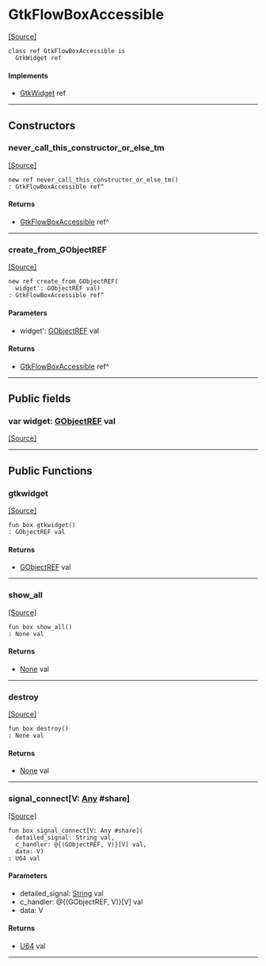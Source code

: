 # GtkFlowBoxAccessible
<span class="source-link">[[Source]](src/gtk3/GtkFlowBoxAccessible.md#L6)</span>
```pony
class ref GtkFlowBoxAccessible is
  GtkWidget ref
```

#### Implements

* [GtkWidget](gtk3-GtkWidget.md) ref

---

## Constructors

### never_call_this_constructor_or_else_tm
<span class="source-link">[[Source]](src/gtk3/GtkFlowBoxAccessible.md#L10)</span>


```pony
new ref never_call_this_constructor_or_else_tm()
: GtkFlowBoxAccessible ref^
```

#### Returns

* [GtkFlowBoxAccessible](gtk3-GtkFlowBoxAccessible.md) ref^

---

### create_from_GObjectREF
<span class="source-link">[[Source]](src/gtk3/GtkFlowBoxAccessible.md#L13)</span>


```pony
new ref create_from_GObjectREF(
  widget': GObjectREF val)
: GtkFlowBoxAccessible ref^
```
#### Parameters

*   widget': [GObjectREF](gtk3-..-gobject-GObjectREF.md) val

#### Returns

* [GtkFlowBoxAccessible](gtk3-GtkFlowBoxAccessible.md) ref^

---

## Public fields

### var widget: [GObjectREF](gtk3-..-gobject-GObjectREF.md) val
<span class="source-link">[[Source]](src/gtk3/GtkFlowBoxAccessible.md#L7)</span>



---

## Public Functions

### gtkwidget
<span class="source-link">[[Source]](src/gtk3/GtkFlowBoxAccessible.md#L9)</span>


```pony
fun box gtkwidget()
: GObjectREF val
```

#### Returns

* [GObjectREF](gtk3-..-gobject-GObjectREF.md) val

---

### show_all
<span class="source-link">[[Source]](src/gtk3/GtkWidget.md#L4)</span>


```pony
fun box show_all()
: None val
```

#### Returns

* [None](builtin-None.md) val

---

### destroy
<span class="source-link">[[Source]](src/gtk3/GtkWidget.md#L7)</span>


```pony
fun box destroy()
: None val
```

#### Returns

* [None](builtin-None.md) val

---

### signal_connect\[V: [Any](builtin-Any.md) #share\]
<span class="source-link">[[Source]](src/gtk3/GtkWidget.md#L10)</span>


```pony
fun box signal_connect[V: Any #share](
  detailed_signal: String val,
  c_handler: @{(GObjectREF, V)}[V] val,
  data: V)
: U64 val
```
#### Parameters

*   detailed_signal: [String](builtin-String.md) val
*   c_handler: @{(GObjectREF, V)}[V] val
*   data: V

#### Returns

* [U64](builtin-U64.md) val

---

